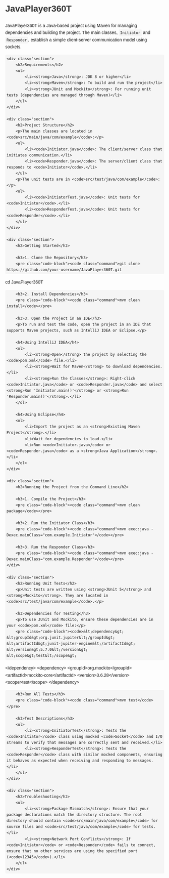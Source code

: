 <!DOCTYPE html>
<html lang="en">
<head>
    <meta charset="UTF-8">
    <meta name="viewport" content="width=device-width, initial-scale=1.0">
    <title>JavaPlayer360T Project Documentation</title>
    <style>
        body { font-family: Arial, sans-serif; line-height: 1.6; }
        h1, h2, h3 { color: #333; }
        code, pre { background-color: #f5f5f5; padding: 4px; border-radius: 4px; }
        .code-block { background-color: #f5f5f5; padding: 10px; border-radius: 5px; }
        .command { color: #333; font-weight: bold; }
        .section { margin-top: 20px; }
    </style>
</head>
<body>
    <h1>JavaPlayer360T</h1>
    <p>JavaPlayer360T is a Java-based project using Maven for managing dependencies and building the project. The main classes, <code>Initiator</code> and <code>Responder</code>, establish a simple client-server communication model using sockets.</p>

    <div class="section">
        <h2>Requirements</h2>
        <ul>
            <li><strong>Java</strong>: JDK 8 or higher</li>
            <li><strong>Maven</strong>: To build and run the project</li>
            <li><strong>JUnit and Mockito</strong>: For running unit tests (dependencies are managed through Maven)</li>
        </ul>
    </div>

    <div class="section">
        <h2>Project Structure</h2>
        <p>The main classes are located in <code>src/main/java/com/example</code>:</p>
        <ul>
            <li><code>Initiator.java</code>: The client/server class that initiates communication.</li>
            <li><code>Responder.java</code>: The server/client class that responds to <code>Initiator</code>.</li>
        </ul>
        <p>The unit tests are in <code>src/test/java/com/example</code>:</p>
        <ul>
            <li><code>InitiatorTest.java</code>: Unit tests for <code>Initiator</code>.</li>
            <li><code>ResponderTest.java</code>: Unit tests for <code>Responder</code>.</li>
        </ul>
    </div>

    <div class="section">
        <h2>Getting Started</h2>

        <h3>1. Clone the Repository</h3>
        <pre class="code-block"><code class="command">git clone https://github.com/your-username/JavaPlayer360T.git
cd JavaPlayer360T</code></pre>

        <h3>2. Install Dependencies</h3>
        <pre class="code-block"><code class="command">mvn clean install</code></pre>

        <h3>3. Open the Project in an IDE</h3>
        <p>To run and test the code, open the project in an IDE that supports Maven projects, such as IntelliJ IDEA or Eclipse.</p>

        <h4>Using IntelliJ IDEA</h4>
        <ol>
            <li><strong>Open</strong> the project by selecting the <code>pom.xml</code> file.</li>
            <li><strong>Wait for Maven</strong> to download dependencies.</li>
            <li><strong>Run the Classes</strong>: Right-click <code>Initiator.java</code> or <code>Responder.java</code> and select <strong>Run 'Initiator.main()'</strong> or <strong>Run 'Responder.main()'</strong>.</li>
        </ol>

        <h4>Using Eclipse</h4>
        <ol>
            <li>Import the project as an <strong>Existing Maven Project</strong>.</li>
            <li>Wait for dependencies to load.</li>
            <li>Run <code>Initiator.java</code> or <code>Responder.java</code> as a <strong>Java Application</strong>.</li>
        </ol>
    </div>

    <div class="section">
        <h2>Running the Project from the Command Line</h2>

        <h3>1. Compile the Project</h3>
        <pre class="code-block"><code class="command">mvn clean package</code></pre>

        <h3>2. Run the Initiator Class</h3>
        <pre class="code-block"><code class="command">mvn exec:java -Dexec.mainClass="com.example.Initiator"</code></pre>

        <h3>3. Run the Responder Class</h3>
        <pre class="code-block"><code class="command">mvn exec:java -Dexec.mainClass="com.example.Responder"</code></pre>
    </div>

    <div class="section">
        <h2>Running Unit Tests</h2>
        <p>Unit tests are written using <strong>JUnit 5</strong> and <strong>Mockito</strong>. They are located in <code>src/test/java/com/example</code>.</p>

        <h3>Dependencies for Testing</h3>
        <p>To use JUnit and Mockito, ensure these dependencies are in your <code>pom.xml</code> file:</p>
        <pre class="code-block"><code>&lt;dependency&gt;
    &lt;groupId&gt;org.junit.jupiter&lt;/groupId&gt;
    &lt;artifactId&gt;junit-jupiter-engine&lt;/artifactId&gt;
    &lt;version&gt;5.7.0&lt;/version&gt;
    &lt;scope&gt;test&lt;/scope&gt;
&lt;/dependency&gt;
&lt;dependency&gt;
    &lt;groupId&gt;org.mockito&lt;/groupId&gt;
    &lt;artifactId&gt;mockito-core&lt;/artifactId&gt;
    &lt;version&gt;3.6.28&lt;/version&gt;
    &lt;scope&gt;test&lt;/scope&gt;
&lt;/dependency&gt;</code></pre>

        <h3>Run All Tests</h3>
        <pre class="code-block"><code class="command">mvn test</code></pre>

        <h3>Test Descriptions</h3>
        <ul>
            <li><strong>InitiatorTest</strong>: Tests the <code>Initiator</code> class using mocked <code>Socket</code> and I/O streams to verify that messages are correctly sent and received.</li>
            <li><strong>ResponderTest</strong>: Tests the <code>Responder</code> class with similar mocked components, ensuring it behaves as expected when receiving and responding to messages.</li>
        </ul>
    </div>

    <div class="section">
        <h2>Troubleshooting</h2>
        <ul>
            <li><strong>Package Mismatch</strong>: Ensure that your package declarations match the directory structure. The root directory should contain <code>src/main/java/com/example</code> for source files and <code>src/test/java/com/example</code> for tests.</li>
            <li><strong>Network Port Conflicts</strong>: If <code>Initiator</code> or <code>Responder</code> fails to connect, ensure that no other services are using the specified port (<code>12345</code>).</li>
        </ul>
    </div>
</body>
</html>
